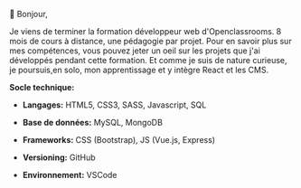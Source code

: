  👋 Bonjour, 

Je viens de terminer la formation développeur web d'Openclassrooms. 8 mois de cours à distance, une pédagogie par projet. 
Pour en savoir plus sur mes compétences, vous pouvez jeter un oeil sur les projets que j'ai développés pendant cette formation.
Et comme je suis de nature curieuse, je poursuis,en solo, mon apprentissage et y intègre React et les CMS.


 __Socle technique:__

* __Langages:__ HTML5, CSS3, SASS, Javascript, SQL

* __Base de données:__ MySQL, MongoDB
 
* __Frameworks:__ CSS (Bootstrap), JS (Vue.js, Express)

* __Versioning:__ GitHub

* __Environnement:__ VSCode



